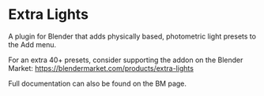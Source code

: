 # Extra Lights 
A plugin for Blender that adds physically based, photometric light presets to the Add menu. 

For an extra 40+ presets, consider supporting the addon on the Blender Market: https://blendermarket.com/products/extra-lights

Full documentation can also be found on the BM page. 


